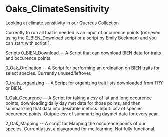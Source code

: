 # Oaks_ClimateSensitivity
Looking at climate sensitivity in our Quercus Collection

Currently to run all that is needed is an input of occurence points (retrieved using the 0_BIEN_Download script or a script by Emily Beckman) and you can start with script 1.

Scripts
0_BIEN_Download -- A Script that can download BIEN data for traits and occurence points.

0_Oak_Ordination -- A Script for performing an ordination on BIEN traits for select species. Currently unused/leftover.

0_traits_organizing -- A Script for organizing trait lists downloaded from TRY or BIEN.

1_Oak_Occurence -- A Script for taking a csv of lat and long occurence points, downloading daily day met data for those points, and then     summarizing that data into desirable metrics. Input: csv of species occurence points. Output: csv of summarizing daymet data for every year.

2_Oak_Mapping -- A script for Mapping the occurence points of our species. Currently just a playground for me learning. Not fully functional.

